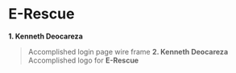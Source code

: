 # E-Rescue

**1. Kenneth Deocareza**
> Accomplished login page wire frame
**2. Kenneth Deocareza**
> Accomplished logo for **E-Rescue**
